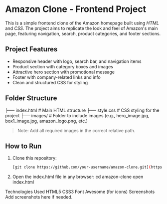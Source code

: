 # Amazon Clone - Frontend Project

This is a simple frontend clone of the Amazon homepage built using *HTML* and *CSS*. The project aims to replicate the look and feel of Amazon's main page, featuring navigation, search, product categories, and footer sections.

## Project Features

- Responsive header with logo, search bar, and navigation items
- Product section with category boxes and images
- Attractive hero section with promotional message
- Footer with company-related links and info
- Clean and structured CSS for styling

## Folder Structure

├── index.html         # Main HTML structure ├── style.css          # CSS styling for the project ├── images/            # Folder to include images (e.g., hero_image.jpg, box1_image.jpg, amazon_logo.png, etc.)

> Note: Add all required images in the correct relative path.

## How to Run

1. Clone this repository:
   ```bash
   [git clone https://github.com/your-username/amazon-clone.git](https://github.com/Karthick-CSE/amazon-clone-/new/main?filename=README.md)

2. Open the index.html file in any browser:
cd amazon-clone
open index.html

Technologies Used
HTML5
CSS3
Font Awesome (for icons)
Screenshots
Add screenshots here if needed.
